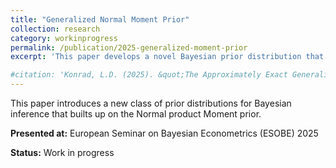```yaml
---
title: "Generalized Normal Moment Prior"
collection: research
category: workinprogress
permalink: /publication/2025-generalized-moment-prior
excerpt: 'This paper develops a novel Bayesian prior distribution that approximates exact moment conditions while maintaining computational tractability.'

#citation: 'Konrad, L.D. (2025). &quot;The Approximately Exact Generalized Moment Prior.&quot; <i>Unpublished Document</i>.'
---
```


This paper introduces a new class of prior distributions for Bayesian inference that builts up on the Normal product Moment prior.

**Presented at:** European Seminar on Bayesian Econometrics (ESOBE) 2025

**Status:** Work in progress
